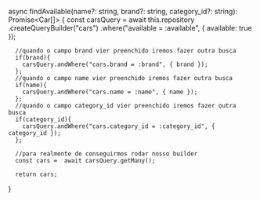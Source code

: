  async findAvailable(name?: string, brand?: string, category_id?: string): Promise<Car[]> {
    const carsQuery = await this.repository
          .createQueryBuilder("cars")
          .where("available = :available", { available: true });

      //quando o campo brand vier preenchido iremos fazer outra busca
      if(brand){
        carsQuery.andWhere("cars.brand = :brand", { brand });
      };
      //quando o campo name vier preenchido iremos fazer outra busca
      if(name){
        carsQuery.andWhere("cars.name = :name", { name });
      };
      //quando o campo category_id vier preenchido iremos fazer outra busca
      if(category_id){
        carsQuery.andWhere("cars.category_id = :category_id", { category_id });
      };

      //para realmente de conseguirmos rodar nosso builder
      const cars =  await carsQuery.getMany();

      return cars;
  }